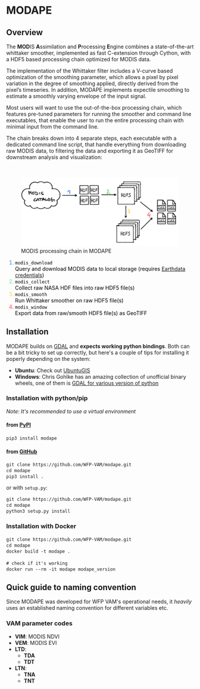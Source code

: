 # MODAPE

## Overview

The **MOD**IS **A**ssimilation and **P**rocessing **E**ngine combines a state-of-the-art whittaker smoother, implemented as fast C-extension through Cython, with a HDF5 based processing chain optimized for MODIS data.

The implementation of the Whittaker filter includes a V-curve based optimization of the smoothing parameter, which allows a pixel by pixel variation in the degree of smoothing applied, directly derived from the pixel’s timeseries. In addition, MODAPE implements expectile smoothing to estimate a smoothly varying envelope of the input signal.

Most users will want to use the out-of-the-box processing chain, which features pre-tuned parameters for running the smoother and command line executables, that enable the user to run the entire processing chain with minimal input from the command line.

The chain breaks down into 4 separate steps, each executable with a dedicated command line script, that handle everything from downloading raw MODIS data, to filtering the data and exporting it as GeoTIFF for downstream analysis and visualization:

<br>

<figure>
  <img src="img/overview.png" alt="overview">
  <br>
  <figcaption>MODIS processing chain in MODAPE</figcaption>
</figure>

<ol>
<li style='color: #2688FB;'>
  <span style='color:black;'>
  <code>modis_download</code>
  <br> Query and download MODIS data to local storage (requires <a href="https://urs.earthdata.nasa.gov/" target="_blank">Earthdata credentials</a>)
  </span>
</li>
<li style='color: #6FDD82;'>
  <span style='color:black;'>
  <code>modis_collect</code>
  <br> Collect raw NASA HDF files into raw HDF5 file(s)</a>
  </span>
</li>
</li>
<li style='color: #FED138;'>
  <span style='color:black;'>
  <code>modis_smooth</code>
  <br> Run Whittaker smoother on raw HDF5 file(s)</a>
  </span>
</li>
<li style='color: #FC4B5A;'>
  <span style='color:black;'>
  <code>modis_window</code>
  <br> Export data from raw/smooth HDF5 file(s) as GeoTIFF</a>
  </span>
</li>
</ol>


## Installation

MODAPE builds on [GDAL](https://gdal.org/) and **expects working python bindings**. Both can be a bit tricky to set up correctly, but here's a couple of tips for installing it poperly depending on the system:

- **Ubuntu**: Check out [UbuntuGIS](https://wiki.ubuntu.com/UbuntuGIS)
- **Windows**: Chris Gohlke has an amazing collection of unofficial binary wheels, one of them is [GDAL for various version of python](https://www.lfd.uci.edu/~gohlke/pythonlibs/#gdal)

### Installation with python/pip

_Note: It's recommended to use a virtual environment_

#### from [PyPI](https://pypi.org/project/modape/)

```
pip3 install modape
```

#### from [GitHub](https://github.com/WFP-VAM/modape.git)

```
git clone https://github.com/WFP-VAM/modape.git
cd modape
pip3 install .
```

or with `setup.py`:

```
git clone https://github.com/WFP-VAM/modape.git
cd modape
python3 setup.py install
```

### Installation with Docker

```
git clone https://github.com/WFP-VAM/modape.git
cd modape
docker build -t modape .

# check if it's working
docker run --rm -it modape modape_version
```

## Quick guide to naming convention

Since MODAPE was developed for WFP VAM's operational needs, it _heavily_ uses an established naming convention for different variables etc.


### VAM parameter codes

- **VIM**: MODIS NDVI
- **VEM**: MODIS EVI
- **LTD**:
    + **TDA**
    + **TDT**
- **LTN**:
    + **TNA**
    + **TNT**
